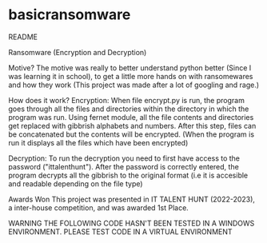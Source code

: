 # basicransomware

README 

Ransomware (Encryption and Decryption)

Motive? 
The motive was really to better understand python better (Since I was learning it in school), to get a little more hands on with ransomewares and how they work 
(This project was made after a lot of googling and rage.)

How does it work? 
Encryption:
When file encrypt.py is run, the program goes through all the files and directories within the directory in which the program was run. Using fernet module, all the file contents and directories get replaced with gibbrish alphabets and numbers. After this step, files can be concatenated but the contents will be encrypted. (When the program is run it displays all the files which have been encrypted)    

Decryption: 
To run the decryption you need to first have access to the password ("ittalenthunt"). After the password is correctly entered, the program decrypts all the gibbrish to the original format (i.e it is accesible and readable depending on the file type) 

Awards Won 
This project was presented in IT TALENT HUNT (2022-2023), a inter-house competition, and was awarded 1st Place.  

WARNING 
THE FOLLOWING CODE HASN'T BEEN TESTED IN A WINDOWS ENVIRONMENT. PLEASE TEST CODE IN A VIRTUAL ENVIRONMENT 

  
